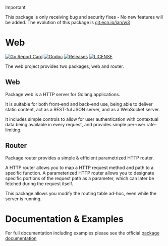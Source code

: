 > [!IMPORTANT]  
> This package is only receiving bug and security fixes - No new features will be added. The evolution of this package is [git.ecn.io/ian/w3](https://git.ecn.io/ian/w3)

# Web

[![Go Report Card](https://goreportcard.com/badge/github.com/ecnepsnai/web?style=flat-square)](https://goreportcard.com/report/github.com/ecnepsnai/web)
[![Godoc](https://img.shields.io/badge/go-documentation-blue.svg?style=flat-square)](https://pkg.go.dev/github.com/ecnepsnai/web)
[![Releases](https://img.shields.io/github/release/ecnepsnai/web/all.svg?style=flat-square)](https://github.com/ecnepsnai/web/releases)
[![LICENSE](https://img.shields.io/github/license/ecnepsnai/web.svg?style=flat-square)](https://github.com/ecnepsnai/web/blob/master/LICENSE)

The web project provides two packages, web and router.

## Web

Package web is a HTTP server for Golang applications.

It is suitable for both front-end and back-end use, being able to deliver static content, act as a REST-ful JSON server,
and as a WebSocket server.

It includes simple controls to allow for user authentication with contextual data being available in every request, and
provides simple per-user rate-limiting.

## Router

Package router provides a simple & efficient parametrized HTTP router.

A HTTP router allows you to map a HTTP request method and path to a specific function. A parameterized HTTP router
allows you to designate specific portions of the request path as a parameter, which can later be fetched during the
request itself.

This package allows you modify the routing table ad-hoc, even while the server is running.

# Documentation & Examples

For full documentation including examples please see the official [package documentation](https://pkg.go.dev/github.com/ecnepsnai/web)











